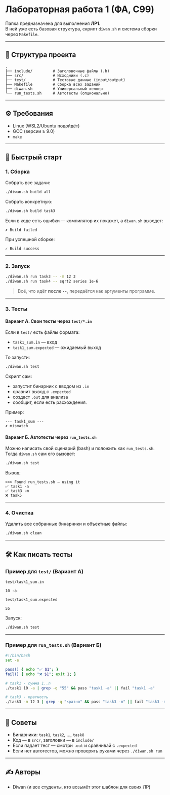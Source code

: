 # Лабораторная работа 1 (ФА, C99)

Папка предназначена для выполнения **ЛР1**.  
В ней уже есть базовая структура, скрипт `diwan.sh` и система сборки через `Makefile`.

---

## 📂 Структура проекта

```
.
├── include/         # Заголовочные файлы (.h)
├── src/             # Исходники (.c)
├── test/            # Тестовые данные (input/output)
├── Makefile         # Сборка всех заданий
├── diwan.sh         # Универсальный хелпер
└── run_tests.sh     # Автотесты (опционально)
```

---

## ⚙️ Требования

- Linux (WSL2/Ubuntu подойдёт)
- GCC (версии ≥ 9.0)
- `make`

---

## 🚀 Быстрый старт

### 1. Сборка
Собрать все задачи:
```bash
./diwan.sh build all
```

Собрать конкретную:
```bash
./diwan.sh build task3
```

Если в коде есть ошибки — компилятор их покажет, а `diwan.sh` выведет:
```
✗ Build failed
```

При успешной сборке:
```
✓ Build success
```

---

### 2. Запуск
```bash
./diwan.sh run task3 -- -m 12 3
./diwan.sh run task4 -- sqrt2 series 1e-6
```

> Всё, что идёт **после `--`**, передаётся как аргументы программе.

---

### 3. Тесты

#### Вариант А. Свои тесты через `test/*.in`
Если в `test/` есть файлы формата:
- `task1_sum.in` — вход
- `task1_sum.expected` — ожидаемый выход

То запусти:
```bash
./diwan.sh test
```

Скрипт сам:
- запустит бинарник с вводом из `.in`
- сравнит вывод с `.expected`
- создаст `.out` для анализа
- сообщит, если есть расхождения.

Пример:
```
--- task1_sum ---
✗ mismatch
```

#### Вариант Б. Автотесты через `run_tests.sh`
Можно написать свой сценарий (bash) и положить как `run_tests.sh`.  
Тогда `diwan.sh` сам его вызовет:
```bash
./diwan.sh test
```
Вывод:
```
>>> Found run_tests.sh — using it
✅ task1 -a
✅ task3 -m
❌ task5
```

---

### 4. Очистка
Удалить все собранные бинарники и объектные файлы:
```bash
./diwan.sh clean
```

---

## 🛠️ Как писать тесты

### Пример для `test/` (Вариант А)

`test/task1_sum.in`
```
10 -a
```

`test/task1_sum.expected`
```
55
```

Запуск:
```bash
./diwan.sh test
```

---

### Пример для `run_tests.sh` (Вариант Б)

```bash
#!/bin/bash
set -e

pass() { echo "✅ $1"; }
fail() { echo "❌ $1"; exit 1; }

# task1 - сумма 1..n
./task1 10 -a | grep -q "55" && pass "task1 -a" || fail "task1 -a"

# task3 - кратность
./task3 -m 12 3 | grep -q "кратно" && pass "task3 -m" || fail "task3 -m"
```

---

## 📌 Советы
- Бинарники: `task1`, `task2`, …, `task8`
- Код — в `src/`, заголовки — в `include/`
- Если падает тест — смотри `.out` и сравнивай с `.expected`
- Если нет автотестов, можно проверять руками через `./diwan.sh run`

---

## ✍️ Авторы
- Diwan (и все студенты, кто возьмёт этот шаблон для своих ЛР)
